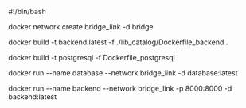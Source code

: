#!/bin/bash


docker network create bridge_link -d bridge 

docker build -t backend:latest -f ./lib_catalog/Dockerfile_backend . 

docker build -t postgresql -f Dockerfile_postgresql .

docker run --name database --network bridge_link -d database:latest


docker run --name backend --network bridge_link -p 8000:8000 -d backend:latest 
